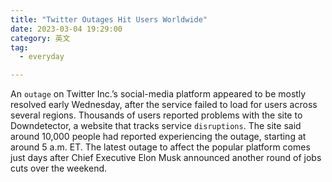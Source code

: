 ```yaml
---
title: "Twitter Outages Hit Users Worldwide"
date: 2023-03-04 19:29:00
category: 英文
tag:
  - everyday

---
```


An `outage` on Twitter Inc.’s social-media platform appeared to be mostly resolved early Wednesday, after the service failed to load for users across several regions. Thousands of users reported problems with the site to Downdetector, a website that tracks service `disruptions`. The site said around 10,000 people had reported experiencing the outage, starting at around 5 a.m. ET. The latest outage to affect the popular platform comes just days after Chief Executive Elon Musk announced another round of jobs cuts over the weekend.

